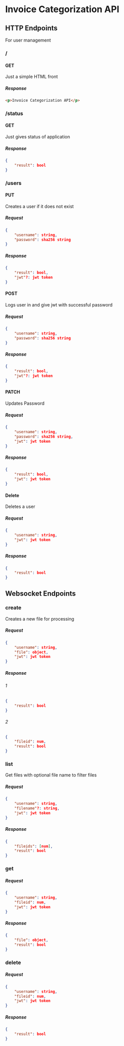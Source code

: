 # Invoice Categorization API

## HTTP Endpoints
For user management

### /

#### GET
Just a simple HTML front

##### Response

```html
<p>Invoice Categorization API</p>

```

### /status

#### GET
Just gives status of application

##### Response

```json
{
    "result": bool
}
```


### /users

#### PUT
Creates a user if it does not exist

##### Request
```json
{
    "username": string,
    "password": sha256 string
}
```

##### Response

```json
{
    "result": bool,
    "jwt"?: jwt token
}
```


#### POST
Logs user in and give jwt with successful password

##### Request

```json
{
    "username": string,
    "password": sha256 string
}
```

##### Response

```json
{
    "result": bool,
    "jwt"?: jwt token
}
```


#### PATCH
Updates Password

##### Request

```json
{
    "username": string,
    "password": sha256 string,
    "jwt": jwt token
}

```

##### Response

```json
{
    "result": bool,
    "jwt": jwt token
}
```


#### Delete
Deletes a user

##### Request

```json
{
    "username": string,
    "jwt": jwt token
}

```

##### Response

```json
{
    "result": bool
}
```

## Websocket Endpoints

### create
Creates a new file for processing

##### Request

```json
{
    "username": string,
    "file": object,
    "jwt": jwt token
}

```

##### Response

###### 1

```json
{
    "result": bool
}
```

###### 2

```json
{
    "fileid": num,
    "result": bool
}
```

### list
Get files with optional file name to filter files

##### Request

```json
{
    "username": string,
    "filename"?: string,
    "jwt": jwt token
}

```

##### Response


```json
{
    "fileids": [num],
    "result": bool
}
```


### get

##### Request

```json
{
    "username": string,
    "fileid": num,
    "jwt": jwt token
}

```

##### Response


```json
{
    "file": object,
    "result": bool
}
```


### delete

##### Request

```json
{
    "username": string,
    "fileid": num,
    "jwt": jwt token
}

```

##### Response


```json
{
    "result": bool
}
```
